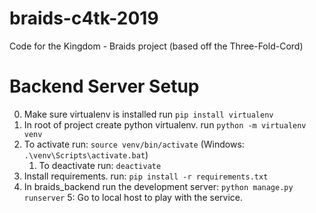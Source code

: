 # braids-c4tk-2019
Code for the Kingdom - Braids project  (based off the Three-Fold-Cord)




# Backend Server Setup

0. Make sure virtualenv is installed run `pip install virtualenv`
1. In root of project create python virtualenv. run `python -m virtualenv venv`
2. To activate run: `source venv/bin/activate` (Windows: `.\venv\Scripts\activate.bat`)
    1. To deactivate run: `deactivate`
3. Install requirements. run: `pip install -r requirements.txt`
4. In braids_backend run the development server: `python manage.py runserver`
5: Go to local host to play with the service.
